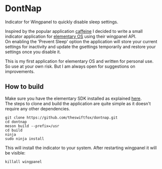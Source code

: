 # DontNap
Indicator for Wingpanel to quickly disable sleep settings.  

Inspired by the popular application [caffeine](https://launchpad.net/caffeine) I decided to write a small indicator application for [elementary OS](https://elementary.io/) using their wingpanel API.  
On enabling the 'Prevent Sleep' option the application will store your current settings for inactivity and update the gsettings temporarily and restore your settings once you disable it.  

This is my first application for elementary OS and written for personal use. So use at your own risk. But I am always open for suggestions on improvements.  

## How to build  
Make sure you have the elementary SDK installed as explained [here](https://elementary.io/de/docs/code/getting-started#developer-sdk).  
The steps to clone and build the application are quite simple as it doesn't require any other dependencies.  
```
git clone https://github.com/theswiftfox/dontnap.git
cd dontnap
meson build --prefix=/usr
cd build
ninja
sudo ninja install
```
This will install the indicator to your system. After restarting wingpanel it will be visible:  
```
killall wingpanel
```  

